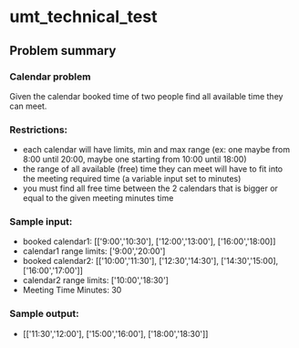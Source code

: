 # umt_technical_test

## Problem summary

### Calendar problem

  Given the calendar booked time of two people find all available time they can meet.

### Restrictions:

 -	each calendar will have limits, min and max range (ex: one maybe from 8:00 until 20:00, maybe one starting from 10:00 until 18:00) 
 -	the range of all available (free) time they can meet will have to fit into the meeting required time (a variable input set to minutes) 
 -	you must find all free time between the 2 calendars that is bigger or equal to the given meeting minutes time

### Sample input:
-	booked calendar1: [['9:00','10:30'], ['12:00','13:00'], ['16:00','18:00]]
-	calendar1 range limits: ['9:00','20:00']
-	booked calendar2: [['10:00','11:30'], ['12:30','14:30'], ['14:30','15:00], ['16:00','17:00']] 
-	calendar2 range limits: ['10:00','18:30']
-	Meeting Time Minutes: 30


### Sample output:

 - [['11:30','12:00'], ['15:00','16:00'], ['18:00','18:30']]
